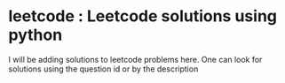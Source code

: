 # leetcode : Leetcode solutions using python
I will be adding solutions to leetcode problems here. One can look for solutions using the question id or by the description 
